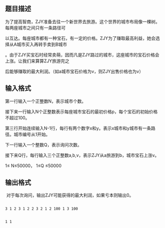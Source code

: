 ## 题目描述

<div>
 为了提高智商，ZJY准备去往一个新世界去旅游。这个世界的城市布局像一棵树。每两座城市之间只有一条路径可
</div>
<div>
 以互达。每座城市都有一种宝石，有一定的价格。ZJY为了赚取最高利益，她会选择从A城市买入再转手卖到B城市
</div>
<div>
 。由于ZJY买宝石时经常卖萌，因而凡是ZJY路过的城市，这座城市的宝石价格会上涨。让我们来算算ZJY旅游完之
</div>
<div>
 后能够赚取的最大利润。（如a城市宝石价格为v，则ZJY出售价格也为v）
</div>

## 输入格式

<div>
 第一行输入一个正整数N，表示城市个数。
</div>
<div>
 接下来一行输入N个正整数表示每座城市宝石的最初价格p，每个宝石的初始价格不超过100。
</div>
<div>
 第三行开始连续输入N-1行，每行有两个数字x和y。表示x城市和y城市有一条路径。城市编号从1开始。
</div>
<div>
 下一行输入一个整数Q，表示询问次数。
</div>
<div>
 接下来Q行，每行输入三个正整数a,b,v，表示ZJY从a旅游到b，城市宝石上涨v。
</div>
<div>
 1≤ N≤50000， 1≤Q ≤50000
</div>
<div></div>

## 输出格式

<p> 对于每次询问，输出ZJY可能获得的最大利润，如果亏本则输出0。</p>
<div></div>

```input1
3 1 2 3 1 2 2 3 2 1 2 100 1 3 100
```
```output1
1 1
```
